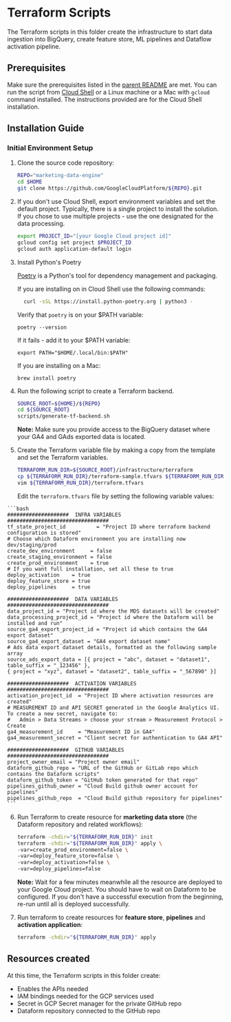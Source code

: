 # Terraform Scripts

The Terraform scripts in this folder create the infrastructure to start data ingestion
into BigQuery, create feature store, ML pipelines and Dataflow activation pipeline.

## Prerequisites

Make sure the prerequisites listed in the [parent README](../README.md) are met. You can run the script
from [Cloud Shell](https://cloud.google.com/shell/docs/using-cloud-shelld.google.com/shell/docs/using-cloud-shell)
or a Linux machine or a Mac with `gcloud` command installed. The instructions provided are for the Cloud Shell
installation.

## Installation Guide

### Initial Environment Setup

1. Clone the source code repository:

    ```bash
    REPO="marketing-data-engine"
    cd $HOME
    git clone https://github.com/GoogleCloudPlatform/${REPO}.git
    ```

2. If you don't use Cloud Shell, export environment variables and set the default project.
   Typically, there is a single project to install the solution. If you chose to use multiple projects - use the one
   designated for the data processing.

    ```bash
    export PROJECT_ID="[your Google Cloud project id]"
    gcloud config set project $PROJECT_ID
    gcloud auth application-default login
    ```

3. Install Python's Poetry

   [Poetry](https://python-poetry.org/docs/) is a Python's tool for dependency management and packaging.

   If you are installing on in Cloud Shell use the following commands:
   ```bash
     curl -sSL https://install.python-poetry.org | python3 -
   ```
   Verify that `poetry` is on your $PATH variable:
   ```shell
   poetry --version
   ```
   If it fails - add it to your $PATH variable:
   ```shell
   export PATH="$HOME/.local/bin:$PATH" 
   ```

   If you are installing on a Mac:
   ```shell
   brew install poetry
   ```

3. Run the following script to create a Terraform backend.

    ```bash
    SOURCE_ROOT=${HOME}/${REPO}
    cd ${SOURCE_ROOT}
    scripts/generate-tf-backend.sh
    ```

   **Note:** Make sure you provide access to the BigQuery dataset where your GA4 and GAds exported data is located.

5. Create the Terraform variable file by making a copy from the template and set the Terraform variables.

    ```bash
    TERRAFORM_RUN_DIR=${SOURCE_ROOT}/infrastructure/terraform
    cp ${TERRAFORM_RUN_DIR}/terraform-sample.tfvars ${TERRAFORM_RUN_DIR}/terraform.tfvars
    vim ${TERRAFORM_RUN_DIR}/terraform.tfvars
    ```

   Edit the `terraform.tfvars` file by setting the following variable values:

<!--  TODO: We are going to need to keep this list in sync  with the actual file. Perhaps it's not worth doing it. -->

    ```bash
    ####################  INFRA VARIABLES  #################################
    tf_state_project_id          = "Project ID where terraform backend configuration is stored"
    # Choose which Dataform environment you are installing now dev/staging/prod
    create_dev_environment     = false
    create_staging_environment = false
    create_prod_environment    = true
    # If you want full installation, set all these to true
    deploy_activation    = true
    deploy_feature_store = true
    deploy_pipelines     = true

    ####################  DATA VARIABLES  #################################
    data_project_id = "Project id where the MDS datasets will be created"
    data_processing_project_id = "Project id where the Dataform will be installed and run"
    source_ga4_export_project_id = "Project id which contains the GA4 export dataset"
    source_ga4_export_dataset = "GA4 export dataset name"
    # Ads data export dataset details, formatted as the following sample array 
    source_ads_export_data = [{ project = "abc", dataset = "dataset1", table_suffix = "_123456" },
    { project = "xyz", dataset = "dataset2", table_suffix = "_567890" }]
    
    ####################  ACTIVATION VARIABLES  #################################
    activation_project_id  = "Project ID where activation resources are created"
    # MEASUREMENT ID and API SECRET generated in the Google Analytics UI. To create a new secret, navigate to:
    #   Admin > Data Streams > choose your stream > Measurement Protocol > Create
    ga4_measurement_id     = "Measurement ID in GA4"
    ga4_measurement_secret = "Client secret for authentication to GA4 API"

    ####################  GITHUB VARIABLES  #################################
    project_owner_email = "Project owner email"
    dataform_github_repo = "URL of the GitHub or GitLab repo which contains the Dataform scripts"
    dataform_github_token = "GitHub token generated for that repo"
    pipelines_github_owner = "Cloud Build github owner account for pipelines"
    pipelines_github_repo  = "Cloud Build github repository for pipelines"
    ```

6. Run Terraform to create resource for **marketing data store** (the Dataform repository and related workflows):

    ```bash
    terraform -chdir="${TERRAFORM_RUN_DIR}" init
    terraform -chdir="${TERRAFORM_RUN_DIR}" apply \
    -var=create_prod_environment=false \
    -var=deploy_feature_store=false \
    -var=deploy_activation=false \
    -var=deploy_pipelines=false
    ```

   **Note:** Wait for a few minutes meanwhile all the resource are deployed to your Google Cloud project. You should
   have to wait on Dataform to be configured.
   If you don't have a successful execution from the beginning, re-run until all is deployed successfully.

7. Run terraform to create resources for **feature store**, **pipelines** and **activation application**:

    ```bash
    terraform -chdir="${TERRAFORM_RUN_DIR}" apply
    ```

## Resources created

At this time, the Terraform scripts in this folder create:

- Enables the APIs needed
- IAM bindings needed for the GCP services used
- Secret in GCP Secret manager for the private GitHub repo
- Dataform repository connected to the GitHub repo
